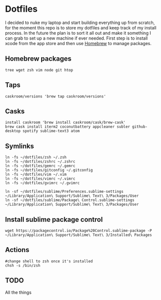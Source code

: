# Dotfiles
I decided to nuke my laptop and start building everything up from scratch, for the moment this repo is to store my dotfiles and keep track of my install process. In the future the plan is to sort it all out and make it something I can grab to set up a new machine if ever needed.
First step is to install xcode from the app store and then use [Homebrew](http://brew.sh) to manage packages.

## Homebrew packages
    tree wget zsh vim node git htop

## Taps
    caskroom/versions 'brew tap caskroom/versions'

## Casks
    install caskroom 'brew install caskroom/cask/brew-cask'
    brew cask install iterm2 coconutbattery appcleaner subler github-desktop spotify sublime-text3 atom


## Symlinks
    ln -fs ~/dotfiles/zsh ~/.zsh
    ln -fs ~/dotfiles/zshrc ~/.zshrc
    ln -fs ~/dotfiles/gemrc ~/.gemrc
    ln -fs ~/dotfiles/gitconfig ~/.gitconfig
    ln -fs ~/dotfiles/vim ~/.vim
    ln -fs ~/dotfiles/vimrc ~/.vimrc
    ln -fs ~/dotfiles/gvimrc ~/.gvimrc

    ln -sf ~/dotfiles/sublime/Preferences.sublime-settings ~/Library/Application\ Support/Sublime\ Text\ 3/Packages/User
    ln -sf ~/dotfiles/sublime/Package\ Control.sublime-settings ~/Library/Application\ Support/Sublime\ Text\ 3/Packages/User

## Install sublime package control
    wget https://packagecontrol.io/Package%20Control.sublime-package -P ~/Library/Application\ Support/Sublime\ Text\ 3/Installed\ Packages

## Actions
    #change shell to zsh once it's installed
    chsh -s /bin/zsh

## TODO
All the things
